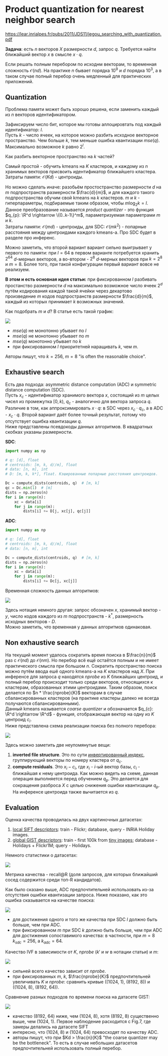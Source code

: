 # Product quantization for nearest neighbor search

https://lear.inrialpes.fr/pubs/2011/JDS11/jegou_searching_with_quantization.pdf

**Задача**: есть $n$ векторов $X$ размерности $d$, запрос $q$. Требуется найти ближайший вектор $x$ в смысле $x \cdot q$.

Если решать полным перебором по исходнм векторам, то временная сложность $\mathcal{O}(nd)$. На практике $n$ бывает порядка $10^9$ и $d$ порядка $10^3$, а в таком случае полный перебор очень медленный для практических приложений.   

## Quantization

Проблема памяти может быть хорошо решена, если заменить каждый из $n$ векторов идентификатором.  

Зафиксируем число бит, которое мы готовы аллоцировтать под каждый идентификатор: $l$.  
Пусть $k$ - число ячеек, на которое можно разбить исходное векторное пространство. Чем больше $k$, тем меньше ошибка квантизации $mse(q)$. Максимально возможное $k$ равно $2^l$.

Как разбить векторное пространство на $k$ частей? 

Самый простой - обучить kmeans на $K$ кластеров, и каждому из $n$ хранимых векторов присвоить идентификатор ближайшего кластера. 
Затраты памяти: $\mathcal{O}(Kd)$ - центроиды.  

Но можно сделать иначе: разобьём простостранство размерности $d$ на $m$ подпространств размерности $\frac{d}{m}$, и для каждого такого подпространства обучим свой kmeans на $k$ кластеров. 
$m$ и $k$ - гиперпараметры, подбираемые таким образом, чтобы $m\log_{2}k = l$. Данное преобразование называется *product quantizer* - это функция $q_{p}: \R^d \rightarrow \{0..k-1\}^m$, параметризуемая параметрами $m$ и $k$.  
Затраты памяти: $\mathcal{O}(md)$ - центроиды, для SDC: $\mathcal{O}(mk^2)$ - попарные расстояния между центроидами каждого kmeans-а. Про SDC будет в разделе про инференс.  

Можно заметить, что второй вариант вариант сильно выигрывает у первого по памяти: при $l = 64$ в первом варианте потребуется хранить $2^{64}$ $d$-мерных векторов, а во-втором - $2^8$ $d$-мерных векторов при $k = 2^8$ и $m = 8$. Более того, при такой конфигурации первый вариант вовсе не реализуем.  

**В этом и есть основная идея статьи:** при фиксированном $l$ разбивать простанство размерности $d$ на максимально возможное число ячеек $2^d$ путём кодирования каждой такой ячейки через декартово произведение $m$ кодов подпространств размерности $\frac{d}{m}$, каждый из которых принимает $k$ возможных значений. 

Как подобрать $m$ и $d$? В статье есть такой график:

![](pq_m_vs_k.png)

* $mse(q)$ не монотонно убывает по $l$
* $mse(q)$ не монотонно убывает по $m$
* $mse(q)$ монотонно убывает по $k$  
* при фиксированном $l$ приоритетней наращивать $k$, чем $m$.  

Авторы пишут, что $k = 256$, $m = 8$ "is often the reasonable choice".

## Exhaustive search

Есть два подхода: asymmetric distance computation (ADC) и symmetric distance computation (SDC).  
Пусть $x_{c}$ - идентификатор хранимого вектора $x$, состоящий из $m$ целых чисел из промежутка $[0, k)$, $q_{c}$ - аналогично для вектора запроса $q$.   
Различие в том, как аппроксимировать $x \cdot q$: в SDC через $x_{c} \cdot q_{c}$, а в ADC - $x_{c} \cdot q$. Второй вариант даёт более точный результат, потому что отсутствует ошибка квантизации $q$.  
Ниже представлены псевдокоды данных алгоритмов. В квадратных скобках указаны размерности.

**SDC**:
```python
import numpy as np

# q: [d], float
# centroids: [m, k, d//m], float
# data: [n, m], int
# D: [m, k, k*], float. Кэшированные попарные расстояния центроидов.

Dc = compute_dists(centroids, q)  # [m, k]
qc = Dc.min(1)  # [m]
dists = np.zeros(n)
for i in range(n):
    xc = data[i]
    for j in range(m):
        dists[i] += D[j, xc[j], qc[j]]
```

**ADC**:
```python
import numpy as np

# q: [d], float
# centroids: [m, k, d//m], float
# data: [n, m], int

Dc = compute_dists(centroids, q)  # [m, k]
dists = np.zeros(n)
for i in range(n):
    xc = data[i]
    for j in range(m):
        dists[i] += Dc[j, xc[j]]
```
Временная сложность данных алгоритмов:

![](./pq_table2.png)

Здесь нотация немного другая: запрос обозначен $x$, хранимый вектор - $y$, число кодов каждого из $m$ подпространств - $k^*$, размерность исходных векторов - $D$.  
Можно заметить, что временная у данных алгоритмов одинаковая.

## Non exhaustive search

На текущий момент удалось сократить время поиска в $\frac{n}{m}$ раз с $\mathcal{O}(nd)$ до $\mathcal{O}(nm)$. Но перебор всё ещё остаётся полным и не имеет практического смысла при большом $n$.
Сократить пространство поиска можно путём ввода ешё одного kmeans-а на $K$ кластеров над $X$. При инференсе для запроса $q$ находятся $nprobe$ из $K$ ближайших центроид, и полный перебор происходит только среди векторов, относящихся к кластерам, образованных этими центроидами. Таким образом, поиск делается по $n * \frac{nprobe}{K}$ векторам в случае сбалансированных кластеров (на практике кластеры далеко не всегда получаются сбалансированными).   
Данный kmeans называется *coarse quantizer* и обозначается $q_{c}: \R^d \rightarrow \R^d$ - функция, отображающая вектор на одну из $K$ центроид $c_{i}$.  
Ниже представлена схема реализации поиска без полного перебора:

![](./pq_ivf.png)

Здесь можно заметить две неупомянутые вещи:
1. **inverted file structure**. Это по сути [инвертированный индекс](https://en.wikipedia.org/wiki/Inverted_index), группирующий векторы по номеру кластера от $q_c$.
2. **compute residuals**. Это $x_{i} - c_{i}$, где $x_i$ - $i$-ый вектор базы, $c_i$ - ближайшая к нему центроида. Как можно видеть на схеме, данная операция выполняется перед обучением $q_{p}$. Это делается для сокращения разброса $X$ с целью снижения ошибки квантизации $q_{p}$. На инференсе центроида также вычитается из $q$.

## Evaluation

Оценка качества проводилась на двух картиночных датасетах: 
1. [local SIFT descriptors](https://en.wikipedia.org/wiki/Scale-invariant_feature_transform): train - Flickr; database, query - INRIA Holiday images.
2. [global GIST descriptors](http://people.csail.mit.edu/torralba/code/spatialenvelope/): train - first 100k from [tiny images](https://citeseerx.ist.psu.edu/viewdoc/download?doi=10.1.1.73.4858&rep=rep1&type=pdf); database - Holidays + Flickr1M; query - Holidays.

Немного статистики о датасетах:

![](./pq_data_summary.png)

Метрика качества - recall@R (доля запросов, для которых ближайший сосед содержится среди топ-R кандидатов).

Как было сказано выше, ADC предпочтительней использовать из-за отсутствия ошибки квантизации запроса. Ниже показано, как это ошибка сказывается на качестве поиска:

![](./pq_sdc_vs_adc_metrics.png)

* для достижения одного и того же качества при SDC $l$ должно быть больше, чем при ADC.
* при фиксированном $m$ при SDC $k$ должно быть больше, чем при ADC для достижения сопоставимого качества: в частности, при $m=8$ $k_{sdc} = 256$, а $k_{adc} = 64$.

Качество IVF в зависимости от $K$, $nprobe$ ($k'$ и $w$ в нотации статьи) и $m$:

![](./pq_ivf_metrics.png)

* сильней всего качество зависит от $nprobe$.
* при фиксированных $m$, $k$, $\frac{nprobe}{K}$ предпочтительней увеличивать ${K}$ и ${nprobe}$: сравнить кривые ((1024, 1), (8192, 8)) и ((1024, 8), (8192, 64)).

Сравнение разных подходов по времени поиска на датасете GIST:

![](pq_times.png)

* качество (8192, 64) ниже, чем (1024, 8), хотя (8192, 8) существенно выше, чем (1024, 1). Первое наблюдение расходится с Fig.7, где замеры делались на датасете SIFT
* интересно, что (1024, 8) и (1024, 64) превосходят по качеству ADC. 
* авторы пишут, что при $Kd > \frac{n}{K}$ "the coarse quantizer may be the bottleneck". То есть в случае небольших датасетов предпочтительней использовать полный перебор.